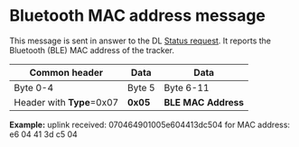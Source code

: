 # Bluetooth MAC address message

 This message is sent in answer to the DL [Status request](../../downlink-messages/status-request/readme.md). It reports the Bluetooth (BLE) MAC address of the tracker.

|  Common header        |  Data |    Data         |
|---------------------------|-----------|----------------------|
|  Byte 0-4                 |  Byte 5   |  Byte 6-11           |
|  Header with **Type**=0x07|  **0x05** |  **BLE MAC Address** |

 **Example:** uplink received: 070464901005e604413dc504 for MAC address: e6 04 41 3d c5 04